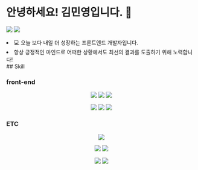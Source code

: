 # 안녕하세요! 김민영입니다. 👋

<a href="https://velog.io/@acwell94"><img src="https://img.shields.io/badge/Blog-12b886?style=flat-square&logo=Micro.blog&logoColor=ffffff"/></a>
<a href="https://scarlet-wolverine-de7.notion.site/Minyoung-Kim-75de3e7bfee04553b67c647a9bbc8d0c"><img src="https://img.shields.io/badge/Portfolio-white?style=flat-square&logo=Notion&logoColor=000000"/></a>

<li>💻 오늘 보다 내일 더 성장하는 프론트엔드 개발자입니다.</li>
<li>항상 긍정적인 마인드로 어떠한 상황에서도 최선의 결과를 도출하기 위해 노력합니다!</li>
## Skill

### front-end
<p align="center">
<img src="https://img.shields.io/badge/HTML5-E34F26?style=flat-square&logo=HTML5&logoColor=white"/>
<img src="https://img.shields.io/badge/CSS3-1572B6?style=flat-square&logo=CSS3&logoColor=white"/>
<img src="https://img.shields.io/badge/JavaScript-F7DF1E?style=flat-square&logo=JavaScript&logoColor=white"/>
</p>
<p align="center">
<img src="https://img.shields.io/badge/TypeScript-3178C6?style=flat-square&logo=TypeScript&logoColor=white"/>
<img src="https://img.shields.io/badge/React-61DAFB?style=flat-square&logo=React&logoColor=white">
<img src="https://img.shields.io/badge/Next.js-000000?style=flat-square&logo=Next.js&logoColor=white"/>
</p>

### ETC
<p align="center">
<img src="https://img.shields.io/badge/Google Cloud-4285F4?style=flat-square&logo=Google Cloud&logoColor=white"/>
</p>
<p align="center">
<img src="https://img.shields.io/badge/Git-F05032?style=flat-square&logo=Git&logoColor=white"/>
<img src="https://img.shields.io/badge/GitHub-181717?style=flat-square&logo=GitHub&logoColor=white"/>
</p>
<p align="center">
<img src="https://img.shields.io/badge/GraphQL-E10098?style=flat-square&logo=GraphQL&logoColor=white"/>
<img src="https://img.shields.io/badge/Apollo Client-311C87?style=flat-square&logo=Apollo GraphQL&logoColor=white"/>
</p>

